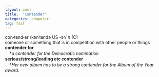 ```yaml
---
layout: post
title:  "Contender"
categories: computer
tag: fail
---
```

<DIV style="MARGIN: 0px 0px 5px">con<B>·</B>tend<B>·</B>er /kənˈtendə US -ər/ <I>n</I> [C] <BR>someone or something that is in competition with other people or things<BR><B>contender for</B><BR>　*<I>a contender for the Democratic nomination</I><BR><B>serious/strong/leading etc contender</B><BR>　*<I>Her new album has to be a strong contender for the Album of the Year award.</I></DIV>
